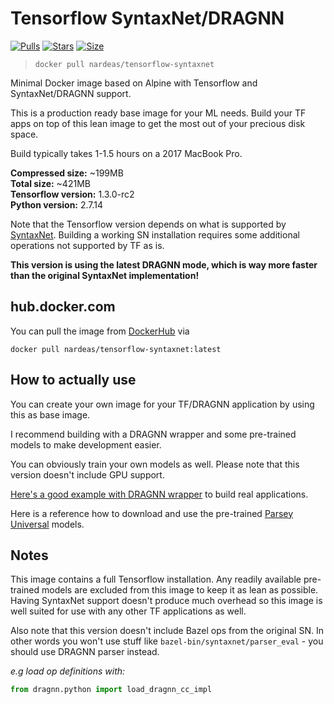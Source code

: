 # Tensorflow SyntaxNet/DRAGNN

[![Pulls](https://img.shields.io/docker/pulls/nardeas/tensorflow-syntaxnet.svg?style=flat-square)](https://img.shields.io/docker/pulls/nardeas/tensorflow-syntaxnet.svg?style=flat-square)
[![Stars](https://img.shields.io/docker/stars/nardeas/tensorflow-syntaxnet.svg?style=flat-square)](https://img.shields.io/docker/stars/nardeas/tensorflow-syntaxnet.svg?style=flat-square)
[![Size](https://img.shields.io/imagelayers/image-size/nardeas/tensorflow-syntaxnet/latest.svg?style=flat-square)](https://img.shields.io/imagelayers/image-size/nardeas/tensorflow-syntaxnet/latest.svg?style=flat-square)

> `docker pull nardeas/tensorflow-syntaxnet`

Minimal Docker image based on Alpine with Tensorflow and SyntaxNet/DRAGNN support.

This is a production ready base image for your ML needs. Build your TF apps on top of this lean image to get the most out of your precious disk space.

Build typically takes 1-1.5 hours on a 2017 MacBook Pro.

**Compressed size:** ~199MB  
**Total size:** ~421MB  
**Tensorflow version:** 1.3.0-rc2  
**Python version:** 2.7.14

Note that the Tensorflow version depends on what is supported by [SyntaxNet](https://github.com/tensorflow/models/tree/master/research/syntaxnet). Building a working SN installation requires some additional operations not supported by TF as is.

**This version is using the latest DRAGNN mode, which is way more faster than the original SyntaxNet implementation!**

## hub.docker.com

You can pull the image from [DockerHub](https://hub.docker.com/r/nardeas/tensorflow-syntaxnet/) via

```
docker pull nardeas/tensorflow-syntaxnet:latest
```

## How to actually use

You can create your own image for your TF/DRAGNN application by using this as base image.

I recommend building with a DRAGNN wrapper and some pre-trained models to make development easier.

You can obviously train your own models as well. Please note that this version doesn't include GPU support.

[Here's a good example with DRAGNN wrapper](https://github.com/ljm625/syntaxnet-rest-api) to build real applications.

Here is a reference how to download and use the pre-trained [Parsey Universal](https://github.com/tensorflow/models/blob/master/research/syntaxnet/g3doc/universal.md) models.

## Notes

This image contains a full Tensorflow installation. Any readily available pre-trained models are excluded from this image to keep it as lean as possible. Having SyntaxNet support doesn't produce much overhead so this image is well suited for use with any other TF applications as well.

Also note that this version doesn't include Bazel ops from the original SN. In other words you won't use stuff like `bazel-bin/syntaxnet/parser_eval` - you should use DRAGNN parser instead.

*e.g load op definitions with:*

```python
from dragnn.python import load_dragnn_cc_impl
```
